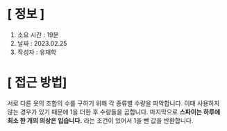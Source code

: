 # **[ 정보 ]**
1. 소요 시간 : 19분
2. 날짜 : 2023.02.25 
3. 작성자 : 유재학

# **[ 접근 방법]**
서로 다른 옷의 조합의 수를 구하기 위해 각 종류별 수량을 파악합니다. 이때 사용하지 않는 경우가 있기 때문에 1을 더한 후 수량들을 곱합니다. 마지막으로 **스파이는 하루에 최소 한 개의 의상은 입습니다.** 라는 조건이 있어서 1을 뺀 값을 반환합니다.